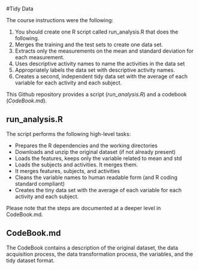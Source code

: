 #Tidy Data

The course instructions were the following:

 1. You should create one R script called run_analysis.R that does the following. 
 2. Merges the training and the test sets to create one data set.
 3. Extracts only the measurements on the mean and standard deviation for each measurement. 
 4. Uses descriptive activity names to name the activities in the data set
 5. Appropriately labels the data set with descriptive activity names. 
 6. Creates a second, independent tidy data set with the average of each variable for each activity and each subject. 

This Github repository provides a script (*run_analysis.R*) and a codebook (*CodeBook.md*). 

## run_analysis.R

The script performs the following high-level tasks:

- Prepares the R dependencies and the working directories
- Downloads and unzip the original dataset (if not already present)
- Loads the features, keeps only the variable related to mean and std
- Loads the subjects and activities. It merges them.
- It merges features, subjects, and activities
- Cleans the variable names to human readable form (and R coding standard compliant)
- Creates the tiny data set with the average of each variable for each activity and each subject. 

Please note that the steps are documented at a deeper level in CodeBook.md.

## CodeBook.md

The CodeBook contains a description of the original dataset, the data acquisition process, the data transformation process, the variables, and the tidy dataset format.
